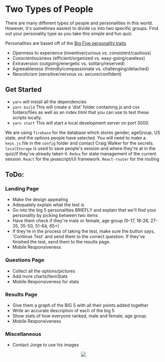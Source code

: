 # Two Types of People

There are many different types of people and personalities in this world. However, it's sometimes easiest to divide us into two specific groups. Find out your personality type as you take this simple and fun quiz.

Personalities are based off of the [Big Five personality traits](https://en.wikipedia.org/wiki/Big_Five_personality_traits)

* Openness to experience (inventive/curious vs. consistent/cautious)
* Conscientiousness (efficient/organized vs. easy-going/careless)
* Extraversion (outgoing/energetic vs. solitary/reserved)
* Agreeableness (friendly/compassionate vs. challenging/detached)
* Neuroticism (sensitive/nervous vs. secure/confident)



## Get Started

* `yarn` will install all the dependencies
* `yarn build` This will create a 'dist' folder containing js and css folders/files as well as an index.html that you can use to test these scripts locally.
* `yarn start` This will start a local development server on port 3000.

We are using `firebase` for the database which stores gender, ageGroup, US state, and the options people have selected. You will need to make a `keys.js` file in the `config` folder and contact Craig Walker for the secrets.
`localStorage` is used to save people's session and where they're at in the quiz/if they've already taken it.
`Redux` for state management of the current session.
`React` for the javascript/UI framework.
`React-router` for the routing



## ToDo:

### Landing Page
* Make the design appealing
* Adequately explain what the test is
* Go into the big 5 personalities BRIEFLY and explain that we'll find your personality by picking between two items
* Have them check if they're male or female, age group (0-17, 18-26, 27-35, 35-50, 51-64, 65+)
* If they're in the process of taking the test, make sure the button says, 'Continue Test' and send them to the correct question. If they've finished the test, send them to the results page.
* Mobile Responsiveness

### Questions Page
* Collect all the options/pictures
* Add more charts/ItemStats
* Mobile Responsiveness for stats

### Results Page
* Give them a graph of the BIG 5 with all their points added together
* Write an accurate description of each of the big 5
* Show stats of how everyone ranked, male and female, age group.
* Mobile Responsiveness

### Miscellaneous
* Contact Jorge to use his images

<p align="center">
  <img src="https://upload.wikimedia.org/wikipedia/commons/thumb/1/17/Yin_yang.svg/200px-Yin_yang.svg.png">
</p>
